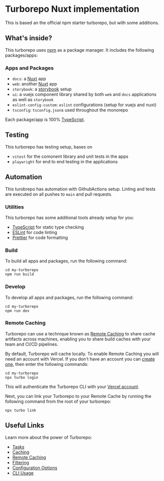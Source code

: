 # Turborepo Nuxt implementation

This is based an the official npm starter turborepo, but with some additions.


## What's inside?

This turborepo uses [npm](https://www.npmjs.com/) as a package manager. It includes the following packages/apps:

### Apps and Packages

- `docs`: a [Nuxt](https://nuxt.com/) app
- `web`: another [Nuxt](https://nuxt.com/) app
- `storybook`: a [storybook](https://storybook.js.org) setup
- `ui`: a vuejs component library shared by both `web` and `docs` applications as well as `storybook`
- `eslint-config-custom`: `eslint` configurations (setup for vuejs and nuxt)
- `tsconfig`: `tsconfig.json`s used throughout the monorepo

Each package/app is 100% [TypeScript](https://www.typescriptlang.org/).

## Testing

This turborepo has testing setup, bases on

- `vitest` for the comonent library and unit tests in the apps
- `playwright` for end to end testing in the applications

## Automation

This turobrepo has automation with GithubActions setup. Linting and tests are executed on all pushes to `main` and pull requests.

### Utilities

This turborepo has some additional tools already setup for you:

- [TypeScript](https://www.typescriptlang.org/) for static type checking
- [ESLint](https://eslint.org/) for code linting
- [Prettier](https://prettier.io) for code formatting

### Build

To build all apps and packages, run the following command:

```
cd my-turborepo
npm run build
```

### Develop

To develop all apps and packages, run the following command:

```
cd my-turborepo
npm run dev
```

### Remote Caching

Turborepo can use a technique known as [Remote Caching](https://turbo.build/repo/docs/core-concepts/remote-caching) to share cache artifacts across machines, enabling you to share build caches with your team and CI/CD pipelines.

By default, Turborepo will cache locally. To enable Remote Caching you will need an account with Vercel. If you don't have an account you can [create one](https://vercel.com/signup), then enter the following commands:

```
cd my-turborepo
npx turbo login
```

This will authenticate the Turborepo CLI with your [Vercel account](https://vercel.com/docs/concepts/personal-accounts/overview).

Next, you can link your Turborepo to your Remote Cache by running the following command from the root of your turborepo:

```
npx turbo link
```

## Useful Links

Learn more about the power of Turborepo:

- [Tasks](https://turbo.build/repo/docs/core-concepts/monorepos/running-tasks)
- [Caching](https://turbo.build/repo/docs/core-concepts/caching)
- [Remote Caching](https://turbo.build/repo/docs/core-concepts/remote-caching)
- [Filtering](https://turbo.build/repo/docs/core-concepts/monorepos/filtering)
- [Configuration Options](https://turbo.build/repo/docs/reference/configuration)
- [CLI Usage](https://turbo.build/repo/docs/reference/command-line-reference)
